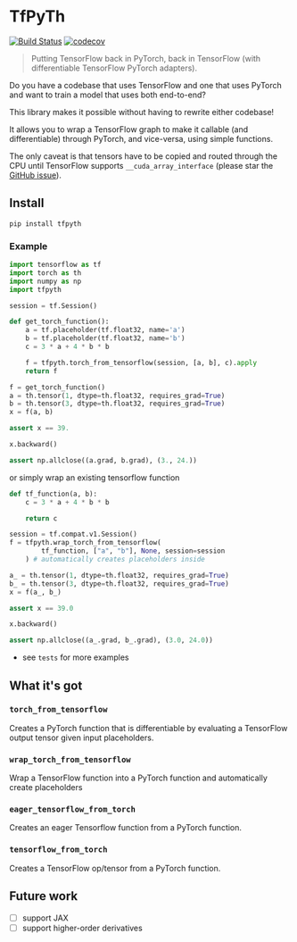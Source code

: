 # TfPyTh

[![Build Status](https://travis-ci.com/BlackHC/tfpyth.svg?branch=master)](https://travis-ci.com/BlackHC/tfpyth) [![codecov](https://codecov.io/gh/BlackHC/tfpyth/branch/master/graph/badge.svg)](https://codecov.io/gh/BlackHC/tfpyth)

> Putting TensorFlow back in PyTorch, back in TensorFlow (with differentiable TensorFlow PyTorch adapters).

Do you have a codebase that uses TensorFlow and one that uses PyTorch and want to train a model that uses both end-to-end?

This library makes it possible without having to rewrite either codebase! 

It allows you to wrap a TensorFlow graph to make it callable (and differentiable) through PyTorch, and vice-versa, using simple functions.

The only caveat is that tensors have to be copied and routed through the CPU until TensorFlow supports `__cuda_array_interface` (please star the [GitHub issue](https://github.com/tensorflow/tensorflow/issues/29039)).

## Install

```
pip install tfpyth
```

### Example

```python
import tensorflow as tf
import torch as th
import numpy as np
import tfpyth

session = tf.Session()

def get_torch_function():
    a = tf.placeholder(tf.float32, name='a')
    b = tf.placeholder(tf.float32, name='b')
    c = 3 * a + 4 * b * b

    f = tfpyth.torch_from_tensorflow(session, [a, b], c).apply
    return f

f = get_torch_function()
a = th.tensor(1, dtype=th.float32, requires_grad=True)
b = th.tensor(3, dtype=th.float32, requires_grad=True)
x = f(a, b)

assert x == 39.

x.backward()

assert np.allclose((a.grad, b.grad), (3., 24.))
```

or simply wrap an existing tensorflow function

```python
def tf_function(a, b):
    c = 3 * a + 4 * b * b

    return c

session = tf.compat.v1.Session()
f = tfpyth.wrap_torch_from_tensorflow(
        tf_function, ["a", "b"], None, session=session
    ) # automatically creates placeholders inside

a_ = th.tensor(1, dtype=th.float32, requires_grad=True)
b_ = th.tensor(3, dtype=th.float32, requires_grad=True)
x = f(a_, b_)

assert x == 39.0

x.backward()

assert np.allclose((a_.grad, b_.grad), (3.0, 24.0))
```

* see `tests` for more examples


## What it's got

### `torch_from_tensorflow`

Creates a PyTorch function that is differentiable by evaluating a TensorFlow output tensor given input placeholders.

### `wrap_torch_from_tensorflow`

Wrap a TensorFlow function into a PyTorch function and automatically create placeholders

### `eager_tensorflow_from_torch`

Creates an eager Tensorflow function from a PyTorch function.

### `tensorflow_from_torch`

Creates a TensorFlow op/tensor from a PyTorch function.



## Future work

- [ ] support JAX
- [ ] support higher-order derivatives
